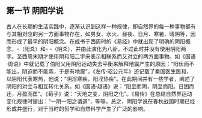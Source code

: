 ## 第一节  阴阳学说

古人在长期的生活实践中，逐渐认识到这样一种规律，即自然界的每一种事物都有与其相对应的另一方面事物存在，如男女、水火、昼夜、日月、寒暑、晴阴等，因而形成了最早的阴阳概念。在成书于西周时的《易经》中就出现了明确的阴阳概念，-（阳爻）和- -（阴爻），并由此演化为八卦。不过此时并没有使用阴阳两字。至西周末期才使用阴和阳二字来表示相联系而又对立的两方面事物。如《国语·周语》中就记载了伯阳父用阴阳运动失去平衡来解释地震产生的原因：“阳伏而不能出，阴迫而不能蒸，于是有地震”。《左传·昭公元年》还记载了秦国医生医和，以阴阳代表寒热，他说：“阴淫寒疾，阳淫热疾”。在此期间并有一些学者，阐述了阴阳的对立与相互转化关系。如《国语·越语》说：“阳至而阴，阴至而阳。日困而还，月盈而匡”。《荀子》说：“天地之变，阴阳之化”。《易传》在总结自然界运动变化规律时提出：“一阴一阳之谓道”，等等。总之，阴阳学说在春秋战国时期已经形成并盛行，对于当时的哲学和自然科学产生了广泛的影响。